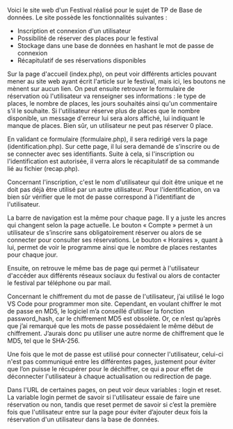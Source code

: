 Voici le site web d'un Festival réalisé pour le sujet de TP de Base de données. 
Le site possède les fonctionnalités suivantes :
- Inscription et connexion d'un utilisateur
- Possibilité de réserver des places pour le festival
- Stockage dans une base de données en hashant le mot de passe de connexion
- Récapitulatif de ses réservations disponibles

Sur la page d'accueil (index.php), on peut voir différents articles pouvant mener au site web ayant écrit l'article sur le festival, mais ici, les boutons ne mènent sur aucun lien. On peut ensuite retrouver le formulaire de réservation où l'utilisateur va renseigner ses informations : le type de places, le nombre de places, les jours souhaités ainsi qu'un commentaire s'il le souhaite. Si l'utilisateur réserve plus de places que le nombre disponible, un message d'erreur lui sera alors affiché, lui indiquant le manque de places. Bien sûr, un utilisateur ne peut pas réserver 0 place.

En validant ce formulaire (formulaire.php), il sera redirigé vers la page (identification.php). Sur cette page, il lui sera demandé de s’inscrire ou de se connecter avec ses identifiants. Suite à cela, si l'inscription ou l'identification est autorisée, il verra alors le récapitulatif de sa commande lié au fichier (recap.php).

Concernant l'inscription, c'est le nom d'utilisateur qui doit être unique et ne doit pas déjà être utilisé par un autre utilisateur. Pour l'identification, on va bien sûr vérifier que le mot de passe correspond à l'identifiant de l'utilisateur.

La barre de navigation est la même pour chaque page. Il y a juste les ancres qui changent selon la page actuelle. Le bouton « Compte » permet à un utilisateur de s’inscrire sans obligatoirement réserver ou alors de se connecter pour consulter ses réservations. Le bouton « Horaires », quant à lui, permet de voir le programme ainsi que le nombre de places restantes pour chaque jour.

Ensuite, on retrouve le même bas de page qui permet à l'utilisateur d'accéder aux différents réseaux sociaux du festival ou alors de contacter le festival par téléphone ou par mail.

Concernant le chiffrement du mot de passe de l'utilisateur, j’ai utilisé le logo VS Code pour programmer mon site. Cependant, en voulant chiffrer le mot de passe en MD5, le logiciel m’a conseillé d’utiliser la fonction password_hash, car le chiffrement MD5 est obsolète. Or, ce n’est qu’après que j’ai remarqué que les mots de passe possédaient le même début de chiffrement. J’aurais donc pu utiliser une autre norme de chiffrement que le MD5, tel que le SHA-256.

Une fois que le mot de passe est utilisé pour connecter l'utilisateur, celui-ci n'est pas communiqué entre les différentes pages, justement pour éviter que l’on puisse le récupérer pour le déchiffrer, ce qui a pour effet de déconnecter l'utilisateur à chaque actualisation ou redirection de page.

Dans l'URL de certaines pages, on peut voir deux variables : login et reset. La variable login permet de savoir si l'utilisateur essaie de faire une réservation ou non, tandis que reset permet de savoir si c’est la première fois que l'utilisateur entre sur la page pour éviter d’ajouter deux fois la réservation d'un utilisateur dans la base de données.
